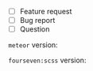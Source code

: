 - [ ] Feature request
- [ ] Bug report
- [ ] Question

<!--
Note that the meteor build pipeline consists out of multiple steps (compiling, minification, injecting in the application etc.)
This plugin is only concerned with the first step: compilation of scss to css. The files we compile are fed to us by the meteor build tool. Therefore issures regarding anything but the compilation step should not be filed here.
-->

`meteor` version:

`fourseven:scss` version:
